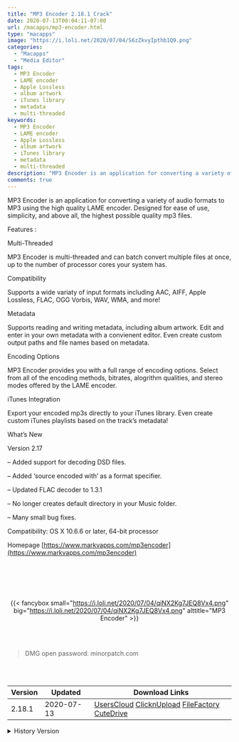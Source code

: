 ```yaml
---
title: "MP3 Encoder 2.18.1 Crack"
date: 2020-07-13T00:04:11-07:00
url: /macapps/mp3-encoder.html
type: "macapps"
image: "https://i.loli.net/2020/07/04/S6zZkvyIpthb1Q9.png"
categories:
  - "Macapps"
  - "Media Editor"
tags:
  - MP3 Encoder
  - LAME encoder
  - Apple Lossless
  - album artwork
  - iTunes library
  - metadata
  - multi-threaded
keywords:
  - MP3 Encoder
  - LAME encoder
  - Apple Lossless
  - album artwork
  - iTunes library
  - metadata
  - multi-threaded
description: "MP3 Encoder is an application for converting a variety of audio formats to MP3 using the high quality LAME encoder"
comments: true
---
```


MP3 Encoder is an application for converting a variety of audio formats to MP3 using the high quality LAME encoder. Designed for ease of use, simplicity, and above all, the highest possible quality mp3 files.

Features :

Multi-Threaded

MP3 Encoder is multi-threaded and can batch convert multiple files at once, up to the number of processor cores your system has.

Compatibility

Supports a wide variaty of input formats including AAC, AIFF, Apple Lossless, FLAC, OGG Vorbis, WAV, WMA, and more!

Metadata

Supports reading and writing metadata, including album artwork. Edit and enter in your own metadata with a convienent editor. Even create custom output paths and file names based on metadata.

Encoding Options

MP3 Encoder provides you with a full range of encoding options. Select from all of the encoding methods, bitrates, alogrithm qualities, and stereo modes offered by the LAME encoder.

iTunes Integration

Export your encoded mp3s directly to your iTunes library. Even create custom iTunes playlists based on the track’s metadata!

What’s New

Version 2.17

– Added support for decoding DSD files.

– Added ‘source encoded with’ as a format specifier.

– Updated FLAC decoder to 1.3.1

– No longer creates default directory in your Music folder.

– Many small bug fixes.


Compatibility: OS X 10.6.6 or later, 64-bit processor

Homepage [https://www.markvapps.com/mp3encoder](https://www.markvapps.com/mp3encoder)

<br/>
<br/>
<script async src="https://pagead2.googlesyndication.com/pagead/js/adsbygoogle.js"></script>
<ins class="adsbygoogle"
     style="display:block; text-align:center;"
     data-ad-layout="in-article"
     data-ad-format="fluid"
     data-ad-client="ca-pub-8746275014476192"
     data-ad-slot="5144997159"></ins>
<script>
     (adsbygoogle = window.adsbygoogle || []).push({});
</script>
<br/>
<br/>


<center>

{{< fancybox small="https://i.loli.net/2020/07/04/qiNX2Kg7JEQ8Vx4.png" big="https://i.loli.net/2020/07/04/qiNX2Kg7JEQ8Vx4.png" alttitle="MP3 Encoder" >}}

</center>

<br/>
<br/>


> DMG open password: minorpatch.com

<br/>

<br/>
<div id="history_version" class="history_version">

| Version | Updated | Download Links |
| ---- | ---- | ---- |
| 2.18.1 | 2020-07-13 | [UsersCloud](https://ouo.io/7gUqvR)   [ClicknUpload](https://ouo.io/C2vCXX)   [FileFactory](https://ouo.io/q6lTBq)   [CuteDrive](https://ouo.io/FkLmwu) |
<details>
<summary>History Version</summary>

| Version | Updated | Download Links |
| ---- | ---- | ---- |
| 2.18.0 | 2020-07-04 | [UsersCloud](https://ouo.io/y9ZumC)   [ClicknUpload](https://ouo.io/7e4gkt)   [FileFactory](https://ouo.io/Hq1Hlj0)   [CuteDrive](https://ouo.io/jItcbB) |
</details>

</div>
